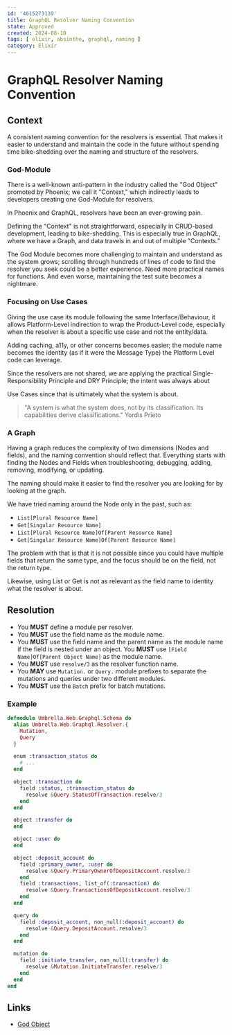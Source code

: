 ```yaml
---
id: '4615273139'
title: GraphQL Resolver Naming Convention
state: Approved
created: 2024-08-10
tags: [ elixir, absinthe, graphql, naming ]
category: Elixir
---
```


# GraphQL Resolver Naming Convention

## Context

A consistent naming convention for the resolvers is essential. That makes it
easier to understand and maintain the code in the future without spending time
bike-shedding over the naming and structure of the resolvers.

### God-Module

There is a well-known anti-pattern in the industry called the "God Object"
promoted by Phoenix; we call it "Context," which indirectly leads to developers
creating one God-Module for resolvers.

In Phoenix and GraphQL, resolvers have been an ever-growing pain.

Defining the "Context" is not straightforward, especially in CRUD-based
development, leading to bike-shedding. This is especially true in GraphQL, where
we have a Graph, and data travels in and out of multiple "Contexts."

The God Module becomes more challenging to maintain and understand as the system
grows; scrolling through hundreds of lines of code to find the resolver you seek
could be a better experience. Need more practical names for functions. And even
worse, maintaining the test suite becomes a nightmare.

### Focusing on Use Cases

Giving the use case its module following the same Interface/Behaviour, it
allows Platform-Level indirection to wrap the Product-Level code, especially
when the resolver is about a specific use case and not the entity/data.

Adding caching, a11y, or other concerns becomes easier; the module name becomes
the identity (as if it were the Message Type) the Platform Level code can
leverage.

Since the resolvers are not shared, we are applying the practical
Single-Responsibility Principle and DRY Principle; the intent was always about

Use Cases since that is ultimately what the system is about.

> "A system is what the system does, not by its classification. Its capabilities
> derive classifications." Yordis Prieto

### A Graph

Having a graph reduces the complexity of two dimensions (Nodes and fields), and
the naming convention should reflect that. Everything starts with finding the
Nodes and Fields when troubleshooting, debugging, adding, removing, modifying,
or updating.

The naming should make it easier to find the resolver you are looking for by
looking at the graph.

We have tried naming around the Node only in the past, such as:

- `List[Plural Resource Name]`
- `Get[Singular Resource Name]`
- `List[Plural Resource Name]Of[Parent Resource Name]`
- `Get[Singular Resource Name]Of[Parent Resource Name]`

The problem with that is that it is not possible since you could have multiple
fields that return the same type, and the focus should be on the field, not
the return type.

Likewise, using List or Get is not as relevant as the field name to identity
what the resolver is about.

## Resolution

- You **MUST** define a module per resolver.
- You **MUST** use the field name as the module name.
- You **MUST** use the field name and the parent name as the module name if the
  field is nested under an object. You **MUST** use
  `[Field Name]Of[Parent Object Name]` as the module name.
- You **MUST** use `resolve/3` as the resolver function name.
- You **MAY** use `Mutation.` or `Query.` module prefixes to separate the
  mutations and queries under two different modules.
- You **MUST** use the `Batch` prefix for batch mutations.

### Example

```elixir
defmodule Umbrella.Web.Graphql.Schema do
  alias Umbrella.Web.Graphql.Resolver.{
    Mutation,
    Query
  }

  enum :transaction_status do
    # ...
  end

  object :transaction do
    field :status, :transaction_status do
      resolve &Query.StatusOfTransaction.resolve/3
    end
  end

  object :transfer do
  end

  object :user do
  end

  object :deposit_account do
    field :primary_owner, :user do
      resolve &Query.PrimaryOwnerOfDepositAccount.resolve/3
    end
    field :transactions, list_of(:transaction) do
      resolve &Query.TransactionsOfDepositAccount.resolve/3
    end
  end

  query do
    field :deposit_account, non_null(:deposit_account) do
      resolve &Query.DepositAccount.resolve/3
    end
  end

  mutation do
    field :initiate_transfer, non_null(:transfer) do
      resolve &Mutation.InitiateTransfer.resolve/3
    end
  end
end
```

## Links

- [God Object](https://en.wikipedia.org/wiki/God_object)
